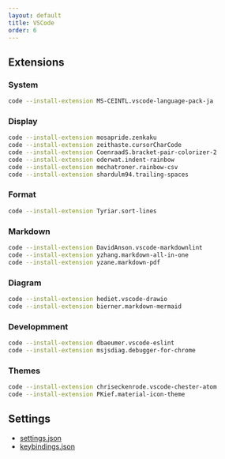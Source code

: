 ```yaml
---
layout: default
title: VSCode
order: 6
---
```

## Extensions

### System

```sh
code --install-extension MS-CEINTL.vscode-language-pack-ja
```

### Display

```sh
code --install-extension mosapride.zenkaku
code --install-extension zeithaste.cursorCharCode
code --install-extension CoenraadS.bracket-pair-colorizer-2
code --install-extension oderwat.indent-rainbow
code --install-extension mechatroner.rainbow-csv
code --install-extension shardulm94.trailing-spaces
```

### Format

```sh
code --install-extension Tyriar.sort-lines
```

### Markdown

```sh
code --install-extension DavidAnson.vscode-markdownlint
code --install-extension yzhang.markdown-all-in-one
code --install-extension yzane.markdown-pdf
```

### Diagram

```sh
code --install-extension hediet.vscode-drawio
code --install-extension bierner.markdown-mermaid
```

### Developmment

```sh
code --install-extension dbaeumer.vscode-eslint
code --install-extension msjsdiag.debugger-for-chrome
```

### Themes

```sh
code --install-extension chriseckenrode.vscode-chester-atom
code --install-extension PKief.material-icon-theme
```

## Settings

- [settings.json](User/settings.json)
- [keybindings.json](User/keybindings.json)
